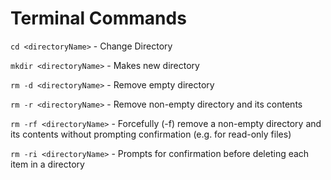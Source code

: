 # Terminal Commands

`cd <directoryName>` - Change Directory

`mkdir <directoryName>` - Makes new directory

`rm -d <directoryName>` - Remove empty directory

`rm -r <directoryName>` - Remove non-empty directory and its contents

`rm -rf <directoryName>` - Forcefully (-f) remove a non-empty directory and its
contents without prompting confirmation (e.g. for read-only files)

`rm -ri <directoryName>` - Prompts for confirmation before deleting each item
in a directory

